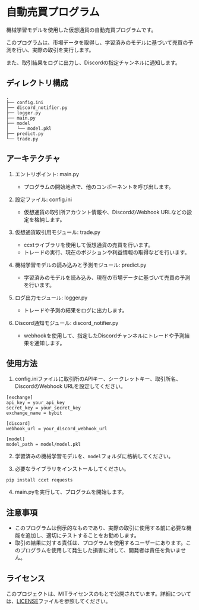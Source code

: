 # 自動売買プログラム

機械学習モデルを使用した仮想通貨の自動売買プログラムです。

このプログラムは、市場データを取得し、学習済みのモデルに基づいて売買の予測を行い、実際の取引を実行します。

また、取引結果をログに出力し、Discordの指定チャンネルに通知します。

## ディレクトリ構成
```
.
├── config.ini
├── discord_notifier.py
├── logger.py
├── main.py
├── model
│   └── model.pkl
├── predict.py
└── trade.py
```

## アーキテクチャ

1. エントリポイント: main.py
   - プログラムの開始地点で、他のコンポーネントを呼び出します。

2. 設定ファイル: config.ini
   - 仮想通貨の取引所アカウント情報や、DiscordのWebhook URLなどの設定を格納します。

3. 仮想通貨取引用モジュール: trade.py
   - ccxtライブラリを使用して仮想通貨の売買を行います。
   - トレードの実行、現在のポジションや利益情報の取得などを行います。

4. 機械学習モデルの読み込みと予測モジュール: predict.py
   - 学習済みのモデルを読み込み、現在の市場データに基づいて売買の予測を行います。

5. ログ出力モジュール: logger.py
   - トレードや予測の結果をログに出力します。

6. Discord通知モジュール: discord_notifier.py
   - webhookを使用して、指定したDiscordチャンネルにトレードや予測結果を通知します。

## 使用方法

1. config.iniファイルに取引所のAPIキー、シークレットキー、取引所名、DiscordのWebhook URLを設定してください。

```
[exchange]
api_key = your_api_key
secret_key = your_secret_key
exchange_name = bybit

[discord]
webhook_url = your_discord_webhook_url

[model]
model_path = model/model.pkl
```

2. 学習済みの機械学習モデルを、`model`フォルダに格納してください。

3. 必要なライブラリをインストールしてください。

```
pip install ccxt requests
```

4. main.pyを実行して、プログラムを開始します。


## 注意事項

- このプログラムは例示的なものであり、実際の取引に使用する前に必要な機能を追加し、適切にテストすることをお勧めします。
- 取引の結果に対する責任は、プログラムを使用するユーザーにあります。このプログラムを使用して発生した損害に対して、開発者は責任を負いません。

## ライセンス

このプロジェクトは、MITライセンスのもとで公開されています。詳細については、[LICENSE](LICENSE)ファイルを参照してください。



